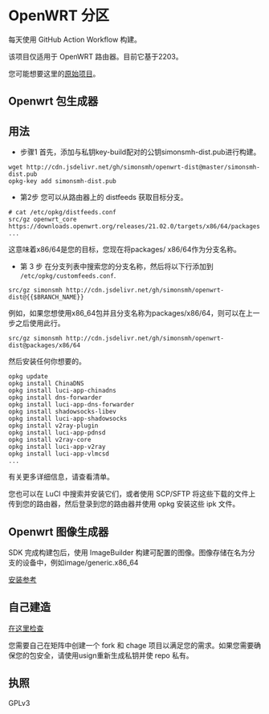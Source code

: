 # OpenWRT 分区

每天使用 GitHub Action Workflow 构建。

该项目仅适用于 OpenWRT 路由器。目前它基于2203。

您可能想要这里的[原始项目](http://openwrt-dist.sourceforge.net/)。

## Openwrt 包生成器

## 用法
* 步骤1
首先，添加与私钥key-build配对的公钥simonsmh-dist.pub进行构建。
```
wget http://cdn.jsdelivr.net/gh/simonsmh/openwrt-dist@master/simonsmh-dist.pub
opkg-key add simonsmh-dist.pub
```
* 第2步
您可以从路由器上的 distfeeds 获取目标分支。
```
# cat /etc/opkg/distfeeds.conf
src/gz openwrt_core https://downloads.openwrt.org/releases/21.02.0/targets/x86/64/packages
...
```
这意味着x86/64是您的目标，您现在将packages/ x86/64作为分支名称。

* 第 3 步
在分支列表中搜索您的分支名称，然后将以下行添加到 `/etc/opkg/customfeeds.conf`.
```
src/gz simonsmh http://cdn.jsdelivr.net/gh/simonsmh/openwrt-dist@{{$BRANCH_NAME}}
```
例如，如果您想使用x86_64包并且分支名称为packages/x86/64，则可以在上一步之后使用此行。
```
src/gz simonsmh http://cdn.jsdelivr.net/gh/simonsmh/openwrt-dist@packages/x86/64
```
然后安装任何你想要的。
```
opkg update
opkg install ChinaDNS
opkg install luci-app-chinadns
opkg install dns-forwarder
opkg install luci-app-dns-forwarder
opkg install shadowsocks-libev
opkg install luci-app-shadowsocks
opkg install v2ray-plugin
opkg install luci-app-pdnsd
opkg install v2ray-core
opkg install luci-app-v2ray
opkg install luci-app-vlmcsd
...
```
有关更多详细信息，请查看清单。

您也可以在 LuCI 中搜索并安装它们，或者使用 SCP/SFTP 将这些下载的文件上传到您的路由器，然后登录到您的路由器并使用 opkg 安装这些 ipk 文件。

## Openwrt 图像生成器

SDK 完成构建包后，使用 ImageBuilder 构建可配置的图像。图像存储在名为分支的设备中，例如image/generic.x86_64

[安装参考](https://github.com/simonsmh/openwrt-dist/blob/master/.github/workflows/main.yml)

## 自己建造

[在这里检查](https://github.com/simonsmh/openwrt-dist/blob/master/.github/workflows/main.yml)

您需要自己在矩阵中创建一个 fork 和 chage 项目以满足您的需求。如果您需要确保您的包安全，请使用usign重新生成私钥并使 repo 私有。

## 执照

GPLv3
